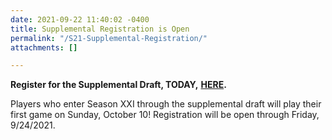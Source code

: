 ```yaml
---
date: 2021-09-22 11:40:02 -0400
title: Supplemental Registration is Open
permalink: "/S21-Supplemental-Registration/"
attachments: []

---
```

**Register for the Supplemental Draft, TODAY,** [**HERE**](https://dcgffl.us16.list-manage.com/track/click?u=44f118b44c71d10ae3076bec3&id=5a25b9609a&e=c3641de19c)**.**

Players who enter Season XXI through the supplemental draft will play their first game on Sunday, October 10!  Registration will be open through Friday, 9/24/2021.